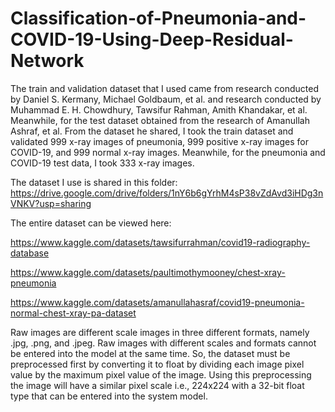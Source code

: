 # Classification-of-Pneumonia-and-COVID-19-Using-Deep-Residual-Network
The train and validation dataset that I used came from research conducted by Daniel S. Kermany, Michael Goldbaum, et al. and research conducted by Muhammad E. H. Chowdhury, Tawsifur Rahman, Amith Khandakar, et al. Meanwhile, for the test dataset obtained from the research of Amanullah Ashraf, et al. From the dataset he shared, I took the train dataset and validated 999 x-ray images of pneumonia, 999 positive x-ray images for COVID-19, and 999 normal x-ray images. Meanwhile, for the pneumonia and COVID-19 test data, I took 333 x-ray images.

The dataset I use is shared in this folder: https://drive.google.com/drive/folders/1nY6b6gYrhM4sP38vZdAvd3iHDg3nVNKV?usp=sharing

The entire dataset can be viewed here: 

https://www.kaggle.com/datasets/tawsifurrahman/covid19-radiography-database

https://www.kaggle.com/datasets/paultimothymooney/chest-xray-pneumonia 

https://www.kaggle.com/datasets/amanullahasraf/covid19-pneumonia-normal-chest-xray-pa-dataset  

Raw images are different scale images in three different formats, namely .jpg, .png, and .jpeg. Raw images with different scales and formats cannot be entered into the model at the same time. So, the dataset must be preprocessed first by converting it to float by dividing each image pixel value by the maximum pixel value of the image. Using this preprocessing the image will have a similar pixel scale i.e., 224x224 with a 32-bit float type that can be entered into the system model.
